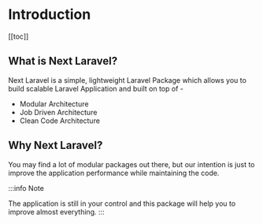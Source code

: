 # Introduction

[[toc]]

## What is Next Laravel?

Next Laravel is a simple, lightweight Laravel Package which allows you to build scalable Laravel Application and built on top of -
- Modular Architecture
- Job Driven Architecture
- Clean Code Architecture

## Why Next Laravel?

You may find a lot of modular packages out there, but our intention is just to improve the application performance while maintaining the code.

:::info Note

The application is still in your control and this package will help you to improve almost everything.
:::
